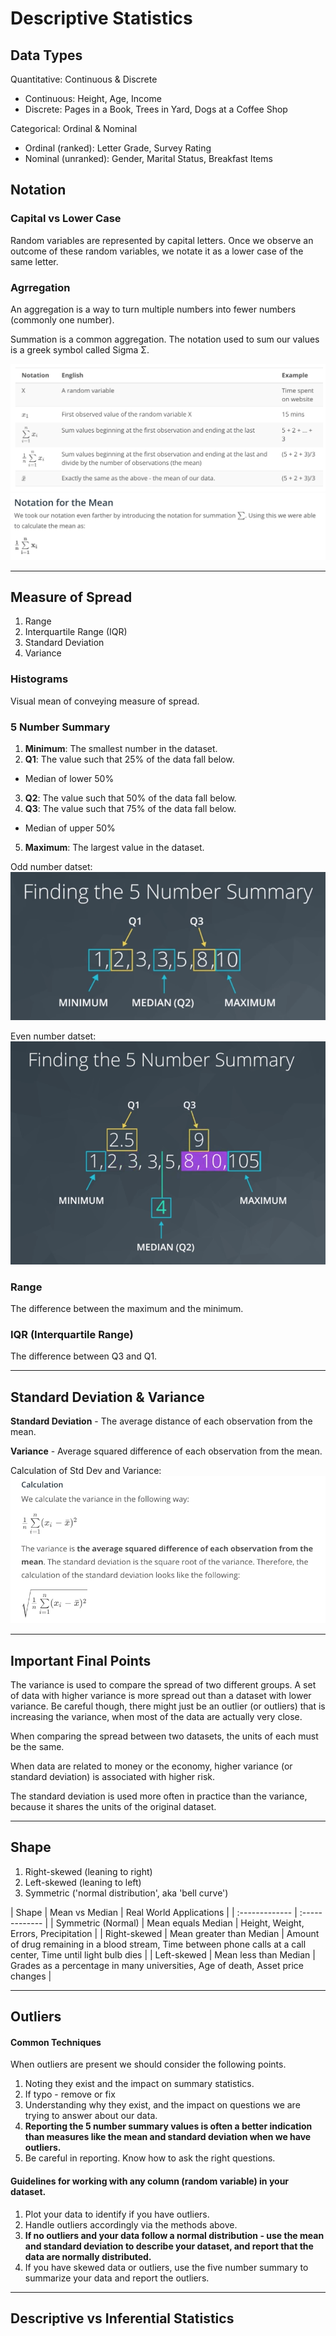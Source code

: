 # Descriptive Statistics

## Data Types
Quantitative:	Continuous & Discrete
  - Continuous: Height, Age, Income
  - Discrete: Pages in a Book, Trees in Yard, Dogs at a Coffee Shop

Categorical: Ordinal & Nominal
  - Ordinal (ranked): Letter Grade, Survey Rating
  - Nominal (unranked): Gender, Marital Status, Breakfast Items

## Notation

### Capital vs Lower Case
Random variables are represented by capital letters. Once we observe an outcome of these random variables, we notate it as a lower case of the same letter.

### Agrregation
An aggregation is a way to turn multiple numbers into fewer numbers (commonly one number).

Summation is a common aggregation. The notation used to sum our values is a greek symbol called Sigma Σ.

![notation](notation.png)
![notation](notation2.png)

---

## Measure of Spread
1. Range
2. Interquartile Range (IQR)
3. Standard Deviation
4. Variance

### Histograms

Visual mean of conveying measure of spread.

### 5 Number Summary
1. **Minimum**: The smallest number in the dataset.
2. **Q1**: The value such that 25% of the data fall below.
  - Median of lower 50%
3. **Q2**: The value such that 50% of the data fall below.
4. **Q3**: The value such that 75% of the data fall below.
  - Median of upper 50%
5. **Maximum**: The largest value in the dataset.

Odd number datset:
![5 number summary](5numsummary.png)

Even number datset:
![5 number summary - even](5numsummary2.png)

### Range
The difference between the maximum and the minimum.

### IQR (Interquartile Range)
The difference between Q3 and Q1.

---

## Standard Deviation & Variance

**Standard Deviation** - The average distance of each observation from the mean.

**Variance** - Average squared difference of each observation from the mean.

Calculation of Std Dev and Variance:
![stddev and var](stddev_variance.png)

---

## Important Final Points

The variance is used to compare the spread of two different groups. A set of data with higher variance is more spread out than a dataset with lower variance. Be careful though, there might just be an outlier (or outliers) that is increasing the variance, when most of the data are actually very close.

When comparing the spread between two datasets, the units of each must be the same.

When data are related to money or the economy, higher variance (or standard deviation) is associated with higher risk.

The standard deviation is used more often in practice than the variance, because it shares the units of the original dataset.

---

## Shape

1. Right-skewed (leaning to right)
2. Left-skewed (leaning to left)
3. Symmetric ('normal distribution', aka 'bell curve')

| Shape     | Mean vs Median     | Real World Applications |
| :------------- | :------------- |
| Symmetric (Normal) | Mean equals Median | Height, Weight, Errors, Precipitation |
| Right-skewed | Mean greater than Median | Amount of drug remaining in a blood stream, Time between phone calls at a call center, Time until light bulb dies |
| Left-skewed  | Mean less than Median | Grades as a percentage in many universities, Age of death, Asset price changes |

---

## Outliers
#### Common Techniques

When outliers are present we should consider the following points.

1. Noting they exist and the impact on summary statistics.
2. If typo - remove or fix
3. Understanding why they exist, and the impact on questions we are trying to answer about our data.
4. **Reporting the 5 number summary values is often a better indication than measures like the mean and standard deviation when we have outliers.**
5. Be careful in reporting. Know how to ask the right questions.

#### Guidelines for working with any column (random variable) in your dataset.

1. Plot your data to identify if you have outliers.
2. Handle outliers accordingly via the methods above.
3. **If no outliers and your data follow a normal distribution - use the mean and standard deviation to describe your dataset, and report that the data are normally distributed.**
4. If you have skewed data or outliers, use the five number summary to summarize your data and report the outliers.

---

## Descriptive vs Inferential Statistics
